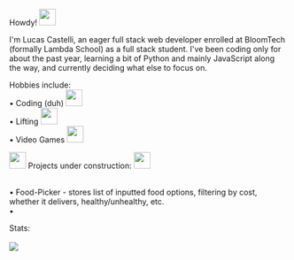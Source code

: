 Howdy! <img width="30px" src="https://emojipedia-us.s3.dualstack.us-west-1.amazonaws.com/thumbs/320/google/313/cowboy-hat-face_1f920.png" /> 

I'm Lucas Castelli, an eager full stack web developer enrolled at BloomTech (formally Lambda School) as a full stack student. I've been coding only for about the past year, learning a bit of Python and mainly JavaScript along the way, and currently deciding what else to focus on.

Hobbies include: </br>
• Coding (duh) <img width="30px" src="https://emojipedia-us.s3.dualstack.us-west-1.amazonaws.com/thumbs/320/google/313/man-technologist_1f468-200d-1f4bb.png"> </br>
• Lifting <img width="30px" src="https://emojipedia-us.s3.dualstack.us-west-1.amazonaws.com/thumbs/320/google/40/weight-lifter_1f3cb.png"> </br>
• Video Games <img width="30px" src="https://emojipedia-us.s3.dualstack.us-west-1.amazonaws.com/thumbs/320/google/313/joystick_1f579-fe0f.png"> </br>

<img width="30px" src="https://emojipedia-us.s3.dualstack.us-west-1.amazonaws.com/thumbs/240/google/313/construction_1f6a7.png"> Projects under construction: <img width="30px" src="https://emojipedia-us.s3.dualstack.us-west-1.amazonaws.com/thumbs/240/google/313/construction_1f6a7.png"> </br> </br> 

• Food-Picker - stores list of inputted food options, filtering by cost, whether it delivers, healthy/unhealthy, etc. </br>
• 

Stats: </br> </br>
<img src="https://github-readme-stats.vercel.app/api?username=LmCastelli">
